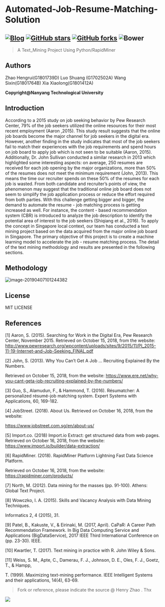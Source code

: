 # Automated-Job-Resume-Matching-Solution 
[![Blog](https://img.shields.io/badge/Blog-HenryZ-green.svg)](https://henryz.cn)
[![GitHub stars](https://img.shields.io/github/stars/PoeticThemes/boo.svg?style=social&label=Star)](https://github.com/superhen/Automated-Job-Resume-Matching-Solution/stargazers)
[![GitHub forks](https://img.shields.io/github/forks/PoeticThemes/boo.svg)](https://github.com/superhen/Automated-Job-Resume-Matching-Solution/network)
![Bower](https://img.shields.io/bower/l/bootstrap.svg)
---
> A Text_Mining Project Using Python/RapidMiner
## Authors
Zhao Hengrui(G1801739D)
Luo Shuang (G1702502A) 
Wang Sixin(G1801764B) 
Xia Xiaolong(G1801412A) 

**Copyright@Nanyang Technological University**

## Introduction
According to a 2015 study on job seeking behavior by Pew Research Center, 79% of the job seekers utilized the online resources for their most recent employment (Aaron ,2015). This study result suggests that the online job boards become the major channel for job seekers in the digital era. However, another finding in the study indicates that most of the job seekers fail to match their experiences with the job requirements and spend hours on job board to apply job which is not seen to be suitable (Aaron, 2015). Additionally, Dr. John Sullivan conducted a similar research in 2013 which highlighted some interesting aspects: on average, 250 resumes are received for each job opening by the major organizations, more than 50% of the resumes does not meet the minimum requirement (John, 2013). This means the time our recruiter spends on these 50% of the resumes for each job is wasted. From both candidate and recruiter’s points of view, the phenomenon may suggest that the traditional online job board does not seem to simplify the job application process or reduce the effort required from both parties. With this challenge getting bigger and bigger, the demand to automate the resume - job matching process is getting increased as well. For instance, the content - based recommendation system (CBR) is introduced to analyze the job description to identify the potential area of interest to the job seekers (Shiqiang et al., 2016). To apply the concept in Singapore local context, our team has conducted a text mining project based on the data acquired from the major online job board in Singapore. The primary objective of this project is to create a machine learning model to accelerate the job - resume matching process. The detail of the text mining methodology and results are presented in the following sections.

## Methodology
![image-20190407101244382](https://ws2.sinaimg.cn/large/006tNc79gy1g1tule2sanj30t80ei7h4.jpg)

## License
MIT LICENSE

## References

[1] Aaron, S. (2015). Searching for Work in the Digital Era, Pew Research Center, November 2015. Retrieved on October 15, 2018, from the website: http://www.pewresearch.org/wpcontent/uploads/sites/9/2015/11/PI_2015-11-19-Internet-and-Job-Seeking_FINAL.pdf

[2] John, S. (2013). Why You Can’t Get A Job … Recruiting Explained By the Numbers.

Retrieved on October 15, 2018, from the website: https://www.ere.net/why-you-cant-geta-job-recruiting-explained-by-the-numbers/

[3] Guo, S., Alamudun, F., & Hammond, T. (2016). Résumatcher: A personalized résumé-job matching system. Expert Systems with Applications, 60, 169-182.

[4] JobStreet. (2018). About Us. Retrieved on October 16, 2018, from the website:

https://www.jobstreet.com.sg/en/about-us/

[5] Import.co. (2018) Import.io Extract: get structured data from web pages. Retrieved on October 16, 2018, from the website: https://www.import.io/builder/data-extraction/

[6] RapidMiner. (2018). RapidMiner Platform Lightning Fast Data Science Platform.

Retrieved on October 16, 2018, from the website: https://rapidminer.com/products/

[7] North, M. (2012). Data mining for the masses (pp. 91-100). Athens: Global Text Project.

[8] Wowczko, I. A. (2015). Skills and Vacancy Analysis with Data Mining Techniques.

Informatics 2, 4 (2015), 31.

[9] Patel, B., Kakuste, V., & Eirinaki, M. (2017, April). CaPaR: A Career Path Recommendation Framework. In Big Data Computing Service and Applications (BigDataService), 2017 IEEE Third International Conference on (pp. 23-30). IEEE.

[10] Kwartler, T. (2017). Text mining in practice with R. John Wiley & Sons.

[11] Weiss, S. M., Apte, C., Damerau, F. J., Johnson, D. E., Oles, F. J., Goetz, T., & Hampp,

T. (1999). Maximizing text-mining performance. IEEE Intelligent Systems and their applications, 14(4), 63-69.

> Fork or reference, please indicate the source @ Henry Zhao . Thx

![](https://ws2.sinaimg.cn/large/006tKfTcgy1g17e2dj9n9j30bw028aam.jpg)
